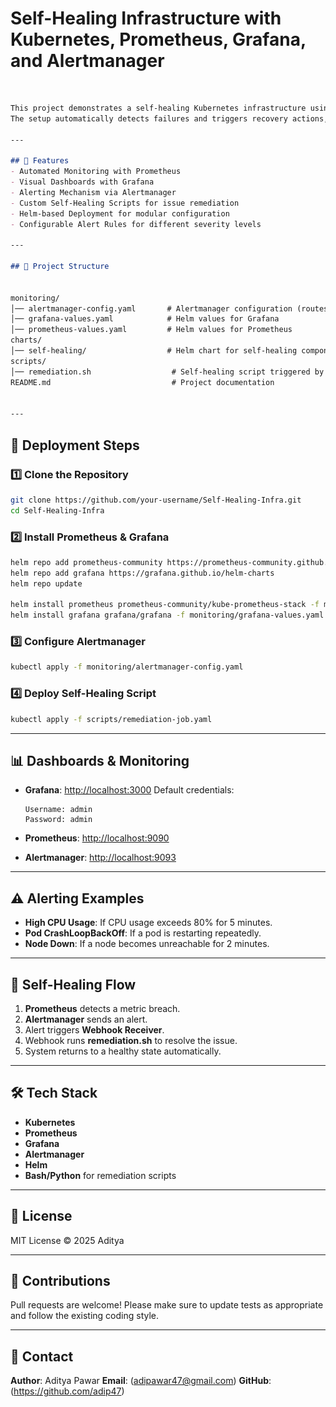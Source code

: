 # Self-Healing Infrastructure with Kubernetes, Prometheus, Grafana, and Alertmanager

<p align="center">
  <img src="banner3.png" alt="Self Healing Infra" width="0%"/>
</p>

```markdown
This project demonstrates a self-healing Kubernetes infrastructure using monitoring and alerting tools.  
The setup automatically detects failures and triggers recovery actions, ensuring minimal downtime.

---

## 📌 Features
- Automated Monitoring with Prometheus
- Visual Dashboards with Grafana
- Alerting Mechanism via Alertmanager
- Custom Self-Healing Scripts for issue remediation
- Helm-based Deployment for modular configuration
- Configurable Alert Rules for different severity levels

---

## 📂 Project Structure


monitoring/
│── alertmanager-config.yaml       # Alertmanager configuration (routes, receivers)
│── grafana-values.yaml            # Helm values for Grafana
│── prometheus-values.yaml         # Helm values for Prometheus
charts/
│── self-healing/                  # Helm chart for self-healing components
scripts/
│── remediation.sh                  # Self-healing script triggered by alerts
README.md                           # Project documentation


---
```
## 🚀 Deployment Steps

### 1️⃣ Clone the Repository

```bash
git clone https://github.com/your-username/Self-Healing-Infra.git
cd Self-Healing-Infra
```

### 2️⃣ Install Prometheus & Grafana

```bash
helm repo add prometheus-community https://prometheus-community.github.io/helm-charts
helm repo add grafana https://grafana.github.io/helm-charts
helm repo update

helm install prometheus prometheus-community/kube-prometheus-stack -f monitoring/prometheus-values.yaml
helm install grafana grafana/grafana -f monitoring/grafana-values.yaml
```

### 3️⃣ Configure Alertmanager

```bash
kubectl apply -f monitoring/alertmanager-config.yaml
```

### 4️⃣ Deploy Self-Healing Script

```bash
kubectl apply -f scripts/remediation-job.yaml
```

---

## 📊 Dashboards & Monitoring

* **Grafana**: [http://localhost:3000](http://localhost:3000)
  Default credentials:

  ```
  Username: admin
  Password: admin
  ```
* **Prometheus**: [http://localhost:9090](http://localhost:9090)
* **Alertmanager**: [http://localhost:9093](http://localhost:9093)

---

## ⚠️ Alerting Examples

* **High CPU Usage**: If CPU usage exceeds 80% for 5 minutes.
* **Pod CrashLoopBackOff**: If a pod is restarting repeatedly.
* **Node Down**: If a node becomes unreachable for 2 minutes.

---

## 🔄 Self-Healing Flow

1. **Prometheus** detects a metric breach.
2. **Alertmanager** sends an alert.
3. Alert triggers **Webhook Receiver**.
4. Webhook runs **remediation.sh** to resolve the issue.
5. System returns to a healthy state automatically.

---

## 🛠️ Tech Stack

* **Kubernetes**
* **Prometheus**
* **Grafana**
* **Alertmanager**
* **Helm**
* **Bash/Python** for remediation scripts

---

## 📜 License

MIT License © 2025 Aditya

---

## 🤝 Contributions

Pull requests are welcome!
Please make sure to update tests as appropriate and follow the existing coding style.

---

## 📧 Contact

**Author**: Aditya Pawar
**Email**: (adipawar47@gmail.com)
**GitHub**: (https://github.com/adip47)




